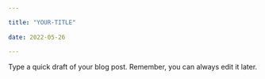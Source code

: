 ```yaml
---

title: "YOUR-TITLE"
	
date: 2022-05-26
	
---
```



Type a quick draft of your blog post. Remember, you can always edit it later.
